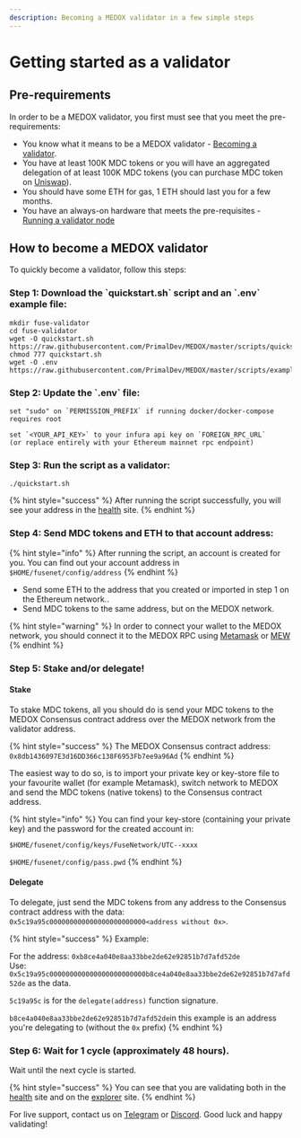 ```yaml
---
description: Becoming a MEDOX validator in a few simple steps
---
```


# Getting started as a validator

## Pre-requirements

In order to be a MEDOX validator, you first must see that you meet the pre-requirements:

* You know what it means to be a MEDOX validator - [Becoming a validator](how-to-become-a-validator.md#what-it-means-to-be-a-validator).
* You have at least 100K MDC tokens or you will have an aggregated delegation of at least 100K MDC tokens \(you can purchase MDC token on [Uniswap](https://uniswap.exchange/swap/0x970b9bb2c0444f5e81e9d0efb84c8ccdcdcaf84d)\).
* You should have some ETH for gas, 1 ETH should last you for a few months.
* You have an always-on hardware that meets the pre-requisites - [Running a validator node](run-your-own-validator.md#pre-requisites)

## How to become a MEDOX validator

To quickly become a validator, follow this steps:

### Step 1: Download the \`quickstart.sh\` script and an \`.env\` example file:

```text
mkdir fuse-validator
cd fuse-validator
wget -O quickstart.sh https://raw.githubusercontent.com/PrimalDev/MEDOX/master/scripts/quickstart.sh
chmod 777 quickstart.sh
wget -O .env https://raw.githubusercontent.com/PrimalDev/MEDOX/master/scripts/examples/.env.validator.example
```

### Step 2: Update the \`.env\` file:

```text
set "sudo" on `PERMISSION_PREFIX` if running docker/docker-compose requires root

set `<YOUR_API_KEY>` to your infura api key on `FOREIGN_RPC_URL`
(or replace entirely with your Ethereum mainnet rpc endpoint)
```

### Step 3: Run the script as a validator:

```text
./quickstart.sh
```

{% hint style="success" %}
After running the script successfully, you will see your address in the [health](https://status.mdcscan.com/) site.
{% endhint %}

### Step 4: **Send MDC tokens and ETH to that account address:**

{% hint style="info" %}
After running the script, an account is created for you. You can find out your account address in `$HOME/fusenet/config/address`
{% endhint %}

* Send some ETH to the address that you created or imported in step 1 on the Ethereum network..
* Send MDC tokens to the same address, but on the MEDOX network.

{% hint style="warning" %}
In order to connect your wallet to the MEDOX network, you should connect it to the MEDOX RPC using [Metamask](../../how-to-add-fuse-to-your-metamask.md) or [MEW](../../how-to-add-fuse-network-to-mew.md)
{% endhint %}

### Step 5: Stake and/or delegate!

#### Stake

To stake MDC tokens, all you should do is send your MDC tokens to the MEDOX Consensus contract address over the MEDOX network from the validator address.

{% hint style="success" %}
The MEDOX Consensus contract address: `0x8db1436097E3d16DD366c138F6953Fb7ee9a96Ad`
{% endhint %}

The easiest way to do so, is to import your private key or key-store file to your favourite wallet \(for example Metamask\), switch network to MEDOX and send the MDC tokens \(native tokens\) to the Consensus contract address.

{% hint style="info" %}
You can find your key-store \(containing your private key\) and the password for the created account in:

`$HOME/fusenet/config/keys/FuseNetwork/UTC--xxxx`

`$HOME/fusenet/config/pass.pwd`
{% endhint %}

#### Delegate

To delegate, just send the MDC tokens from any address to the Consensus contract address with the data: `0x5c19a95c000000000000000000000000<address without 0x>`.

{% hint style="success" %}
Example:

For the address: `0xb8ce4a040e8aa33bbe2de62e92851b7d7afd52de`  
Use: `0x5c19a95c000000000000000000000000b8ce4a040e8aa33bbe2de62e92851b7d7afd52de` as the data.

`5c19a95c` is for the `delegate(address)` function signature.

`b8ce4a040e8aa33bbe2de62e92851b7d7afd52de`in this example is an address you're delegating to \(without the `0x` prefix\)
{% endhint %}

### Step 6: Wait for 1 cycle \(approximately 48 hours\).

Wait until the next cycle is started.

{% hint style="success" %}
You can see that you are validating both in the [health](https://status.mdcscan.com/) site and on the [explorer](https://mdcscan.com) site.
{% endhint %}

For live support, contact us on [Telegram](https://t.me/) or [Discord](https://discord.gg/). Good luck and happy validating!

